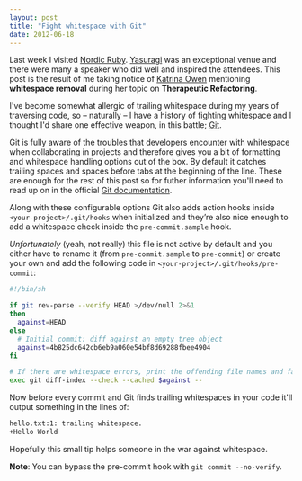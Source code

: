 ```yaml
---
layout: post
title: "Fight whitespace with Git"
date: 2012-06-18
---
```


Last week I visited [Nordic Ruby](http://nordicruby.org/). [Yasuragi](http://www.yasuragi.se/) was an exceptional venue and there were many a speaker who did well and inspired the attendees. This post is the result of me taking notice of [Katrina Owen](http://twitter.com/kytrinyx) mentioning **whitespace removal** during her topic on **Therapeutic Refactoring**.

I've become somewhat allergic of trailing whitespace during my years of traversing code, so – naturally – I have a history of fighting whitespace and I thought I'd share one effective weapon, in this battle; [Git](http://git-scm.com/).

Git is fully aware of the troubles that developers encounter with whitespace when collaborating in projects and therefore gives you a bit of formatting and whitespace handling options out of the box. By default it catches trailing spaces and spaces before tabs at the beginning of the line. These are enough for the rest of this post so for futher information you'll need to read up on in the official [Git documentation](http://git-scm.com/book/en/Customizing-Git-Git-Configuration#Formatting-and-Whitespace).

Along with these configurable options Git also adds action hooks inside `<your-project>/.git/hooks` when initialized and they’re also nice enough to add a whitespace check inside the `pre-commit.sample` hook.

*Unfortunately* (yeah, not really) this file is not active by default and you either have to rename it (from `pre-commit.sample` to `pre-commit`) or create your own and add the following code in `<your-project>/.git/hooks/pre-commit`:</p>

``` sh
#!/bin/sh

if git rev-parse --verify HEAD >/dev/null 2>&1
then
  against=HEAD
else
  # Initial commit: diff against an empty tree object
  against=4b825dc642cb6eb9a060e54bf8d69288fbee4904
fi

# If there are whitespace errors, print the offending file names and fail.
exec git diff-index --check --cached $against --
```

Now before every commit and Git finds trailing whitespaces in your code it'll output something in the lines of:

``` sh
hello.txt:1: trailing whitespace.
+Hello World
```

Hopefully this small tip helps someone in the war against whitespace.

**Note**: You can bypass the pre-commit hook with `git commit --no-verify`.
